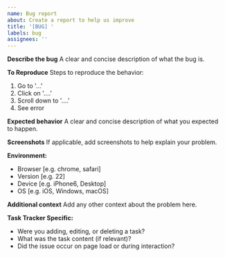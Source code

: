 ```yaml
---
name: Bug report
about: Create a report to help us improve
title: '[BUG] '
labels: bug
assignees: ''
---
```


**Describe the bug**
A clear and concise description of what the bug is.

**To Reproduce**
Steps to reproduce the behavior:
1. Go to '...'
2. Click on '....'
3. Scroll down to '....'
4. See error

**Expected behavior**
A clear and concise description of what you expected to happen.

**Screenshots**
If applicable, add screenshots to help explain your problem.

**Environment:**
- Browser [e.g. chrome, safari]
- Version [e.g. 22]
- Device [e.g. iPhone6, Desktop]
- OS [e.g. iOS, Windows, macOS]

**Additional context**
Add any other context about the problem here.

**Task Tracker Specific:**
- Were you adding, editing, or deleting a task?
- What was the task content (if relevant)?
- Did the issue occur on page load or during interaction?